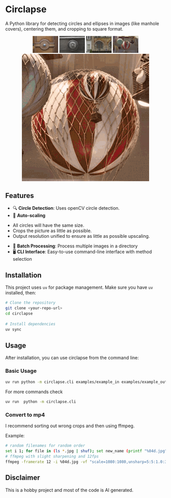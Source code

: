 # Circlapse

A Python library for detecting circles and ellipses in images (like manhole covers), centering them, and cropping to square format.

<p align="center">
  <img src="examples/example_in/_DSC2623.JPG" alt="input1" width="80">
  <img src="examples/example_in/_DSC2666.JPG" alt="input2" width="80">
  <img src="examples/example_in/_DSC2667.JPG" alt="input3" width="80">
  <img src="examples/example_in/_DSC2715.JPG" alt="input4" width="80"></br>
  <img src="examples/example_out/all.gif" alt="Example output animation" width="400">
</p>



## Features

- 🔍 **Circle Detection**: Uses openCV circle detection.
- 🎯 **Auto-scaling**
 * All circles will have the same size.
 * Crops the picture as little as possible.
 * Output resolution unified to ensure as little as possible upscaling.
- 📁 **Batch Processing**: Process multiple images in a directory
- 🖥️ **CLI Interface**: Easy-to-use command-line interface with method selection

## Installation

This project uses `uv` for package management. Make sure you have `uv` installed, then:

```bash
# Clone the repository
git clone <your-repo-url>
cd circlapse

# Install dependencies
uv sync
```

## Usage

After installation, you can use circlapse from the command line:

### Basic Usage

```bash
uv run python -m circlapse.cli examples/example_in examples/example_out
```

For more commands check
```bash
uv run  python -m circlapse.cli
```

### Convert to mp4

I recommend sorting out wrong crops and then using ffmpeg.

Example:

```bash
# random filenames for random order
set i 1; for file in (ls *.jpg | shuf); set new_name (printf "%04d.jpg" $i); mv $file $new_name; set i (math "$i + 1"); end
# ffmpeg with slight sharpening and 12fps
ffmpeg -framerate 12 -i %04d.jpg -vf "scale=1080:1080,unsharp=5:5:1.0:3:3:0.5" -c:v libx264 -crf 18 output.mp4
```


## Disclaimer

This is a hobby project and most of the code is AI generated.

